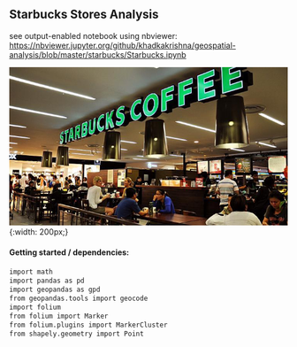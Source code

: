 ## Starbucks Stores Analysis
 see output-enabled notebook using nbviewer:
 https://nbviewer.jupyter.org/github/khadkakrishna/geospatial-analysis/blob/master/starbucks/Starbucks.ipynb 

 ![starbucks image](data/image2.jpeg){:width: 200px;}

#### Getting started / dependencies:

```
import math
import pandas as pd
import geopandas as gpd
from geopandas.tools import geocode  
import folium 
from folium import Marker
from folium.plugins import MarkerCluster
from shapely.geometry import Point
```
